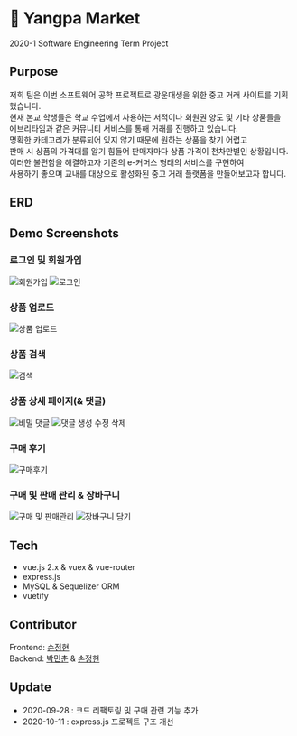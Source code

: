 # 🧅 Yangpa Market

2020-1 Software Engineering Term Project <br>

## Purpose

저희 팀은 이번 소프트웨어 공학 프로젝트로 광운대생을 위한 중고 거래 사이트를 기획했습니다. <br>
현재 본교 학생들은 학교 수업에서 사용하는 서적이나 회원권 양도 및 기타 상품들을 <br>
에브리타임과 같은 커뮤니티 서비스를 통해 거래를 진행하고 있습니다. <br>
명확한 카테고리가 분류되어 있지 않기 때문에 원하는 상품을 찾기 어렵고 <br>
판매 시 상품의 가격대를 알기 힘들어 판매자마다 상품 가격이 천차만별인 상황입니다. <br>
이러한 불편함을 해결하고자 기존의 e-커머스 형태의 서비스를 구현하여 <br>
사용하기 좋으며 교내를 대상으로 활성화된 중고 거래 플랫폼을 만들어보고자 합니다. <br>

## ERD

## Demo Screenshots

### 로그인 및 회원가입

![회원가입](https://user-images.githubusercontent.com/37819666/94371180-887e4780-012f-11eb-97ed-6f93326f47af.gif)
![로그인](https://user-images.githubusercontent.com/37819666/94371183-8e742880-012f-11eb-8e30-06992f866d18.gif)

### 상품 업로드

![상품 업로드](https://user-images.githubusercontent.com/37819666/94370930-d09c6a80-012d-11eb-9a13-7133beb3189b.gif)

### 상품 검색

![검색](https://user-images.githubusercontent.com/37819666/94370915-bcf10400-012d-11eb-86ea-93083d05d8c6.gif)

### 상품 상세 페이지(& 댓글)

![비밀 댓글](https://user-images.githubusercontent.com/37819666/94370920-c2e6e500-012d-11eb-85f3-e5109c81b0cf.gif)
![댓글 생성 수정 삭제](https://user-images.githubusercontent.com/37819666/94370923-c8442f80-012d-11eb-9566-5a2a7f4986d2.gif)

### 구매 후기

![구매후기](https://user-images.githubusercontent.com/37819666/94370899-a21e8f80-012d-11eb-86a7-e4b8993fa251.gif)

### 구매 및 판매 관리 & 장바구니

![구매 및 판매관리](https://user-images.githubusercontent.com/37819666/94370771-d3e32680-012c-11eb-98de-a86f4713944e.gif)
![장바구니 담기](https://user-images.githubusercontent.com/37819666/94370798-0856e280-012d-11eb-9182-5f230a361e0d.gif)

## Tech

- vue.js 2.x & vuex & vue-router
- express.js
- MySQL & Sequelizer ORM
- vuetify

## Contributor

Frontend: [손정현](https://github.com/sohnjunior) <br>
Backend: [박민춘](https://github.com/sprical408) & [손정현](https://github.com/sohnjunior)

## Update

- 2020-09-28 : 코드 리팩토링 및 구매 관련 기능 추가
- 2020-10-11 : express.js 프로젝트 구조 개선

